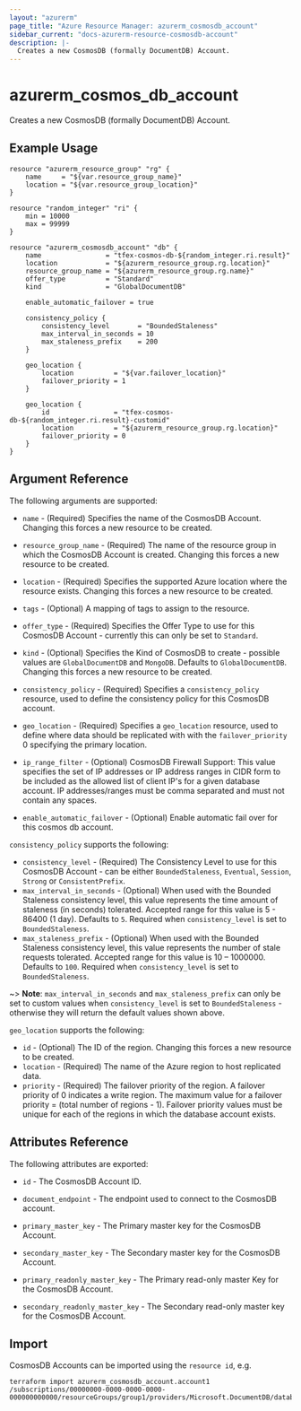 ```yaml
---
layout: "azurerm"
page_title: "Azure Resource Manager: azurerm_cosmosdb_account"
sidebar_current: "docs-azurerm-resource-cosmosdb-account"
description: |-
  Creates a new CosmosDB (formally DocumentDB) Account.
---
```


# azurerm\_cosmos\_db\_account

Creates a new CosmosDB (formally DocumentDB) Account.

## Example Usage

```hcl
resource "azurerm_resource_group" "rg" {
    name     = "${var.resource_group_name}"
    location = "${var.resource_group_location}"
}

resource "random_integer" "ri" {
    min = 10000
    max = 99999
}

resource "azurerm_cosmosdb_account" "db" {
    name                = "tfex-cosmos-db-${random_integer.ri.result}"
    location            = "${azurerm_resource_group.rg.location}"
    resource_group_name = "${azurerm_resource_group.rg.name}"
    offer_type          = "Standard"
    kind                = "GlobalDocumentDB"

    enable_automatic_failover = true

    consistency_policy {
        consistency_level       = "BoundedStaleness"
        max_interval_in_seconds = 10
        max_staleness_prefix    = 200
    }

    geo_location {
        location          = "${var.failover_location}"
        failover_priority = 1
    }

    geo_location {
        id                = "tfex-cosmos-db-${random_integer.ri.result}-customid"
        location          = "${azurerm_resource_group.rg.location}"
        failover_priority = 0
    }
}
```

## Argument Reference

The following arguments are supported:

* `name` - (Required) Specifies the name of the CosmosDB Account. Changing this forces a new resource to be created.

* `resource_group_name` - (Required) The name of the resource group in which the CosmosDB Account is created. Changing this forces a new resource to be created.

* `location` - (Required) Specifies the supported Azure location where the resource exists. Changing this forces a new resource to be created.

* `tags` - (Optional) A mapping of tags to assign to the resource.

* `offer_type` - (Required) Specifies the Offer Type to use for this CosmosDB Account - currently this can only be set to `Standard`.

* `kind` - (Optional) Specifies the Kind of CosmosDB to create - possible values are `GlobalDocumentDB` and `MongoDB`. Defaults to `GlobalDocumentDB`. Changing this forces a new resource to be created.

* `consistency_policy` - (Required) Specifies a `consistency_policy` resource, used to define the consistency policy for this CosmosDB account.

* `geo_location` - (Required) Specifies a `geo_location` resource, used to define where data should be replicated with with the `failover_priority` 0 specifying the primary location.

* `ip_range_filter` - (Optional) CosmosDB Firewall Support: This value specifies the set of IP addresses or IP address ranges in CIDR form to be included as the allowed list of client IP's for a given database account. IP addresses/ranges must be comma separated and must not contain any spaces.

* `enable_automatic_failover` - (Optional) Enable automatic fail over for this cosmos db account.

`consistency_policy` supports the following:

* `consistency_level` - (Required) The Consistency Level to use for this CosmosDB Account - can be either `BoundedStaleness`, `Eventual`, `Session`, `Strong` or `ConsistentPrefix`.
* `max_interval_in_seconds` - (Optional) When used with the Bounded Staleness consistency level, this value represents the time amount of staleness (in seconds) tolerated. Accepted range for this value is 5 - 86400 (1 day). Defaults to `5`. Required when `consistency_level` is set to `BoundedStaleness`.
* `max_staleness_prefix` - (Optional) When used with the Bounded Staleness consistency level, this value represents the number of stale requests tolerated. Accepted range for this value is 10 – 1000000. Defaults to `100`. Required when `consistency_level` is set to `BoundedStaleness`.

~> **Note**: `max_interval_in_seconds` and `max_staleness_prefix` can only be set to custom values when `consistency_level` is set to `BoundedStaleness` - otherwise they will return the default values shown above.

`geo_location` supports the following:

* `id` - (Optional) The ID of the region. Changing this forces a new resource to be created.
* `location` - (Required) The name of the Azure region to host replicated data.
* `priority` - (Required) The failover priority of the region. A failover priority of 0 indicates a write region. The maximum value for a failover priority = (total number of regions - 1). Failover priority values must be unique for each of the regions in which the database account exists.

## Attributes Reference

The following attributes are exported:

* `id` - The CosmosDB Account ID.

* `document_endpoint` - The endpoint used to connect to the CosmosDB account.

* `primary_master_key` - The Primary master key for the CosmosDB Account.

* `secondary_master_key` - The Secondary master key for the CosmosDB Account.

* `primary_readonly_master_key` - The Primary read-only master Key for the CosmosDB Account.

* `secondary_readonly_master_key` - The Secondary read-only master key for the CosmosDB Account.


## Import

CosmosDB Accounts can be imported using the `resource id`, e.g.

```shell
terraform import azurerm_cosmosdb_account.account1 /subscriptions/00000000-0000-0000-0000-000000000000/resourceGroups/group1/providers/Microsoft.DocumentDB/databaseAccounts/account1
```

